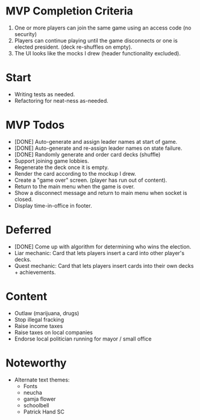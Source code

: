 # MVP Completion Criteria
1. One or more players can join the same game using an access code (no security)
2. Players can continue playing until the game disconnects or one is elected president.
    (deck re-shuffles on empty).
3. The UI looks like the mocks I drew (header functionality excluded).

# Start
* Writing tests as needed.
* Refactoring for neat-ness as-needed.

# MVP Todos
* [DONE] Auto-generate and assign leader names at start of game.
* [DONE] Auto-generate and re-assign leader names on state failure.
* [DONE] Randomly generate and order card decks (shuffle)
* Support joining game lobbies.
* Regenerate the deck once it is empty.
* Render the card according to the mockup I drew.
* Create a "game over" screen. (player has run out of content).
* Return to the main menu when the game is over.
* Show a disconnect message and return to main menu when socket is closed.
* Display time-in-office in footer.

# Deferred
* [DONE] Come up with algorithm for determining who wins the election.
* Liar mechanic: Card that lets players insert a card into other player's decks.
* Quest mechanic: Card that lets players insert cards into their own decks + achievements. 

# Content
* Outlaw (marijuana, drugs)
* Stop illegal fracking
* Raise income taxes
* Raise taxes on local companies
* Endorse local politician running for mayor / small office

# Noteworthy
* Alternate text themes: 
  * Fonts
  * neucha
  * gamja flower
  * schoolbell
  * Patrick Hand SC
